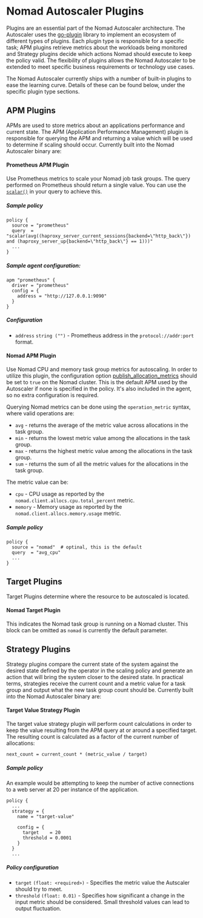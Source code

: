 # Nomad Autoscaler Plugins
Plugins are an essential part of the Nomad Autoscaler architecture. The Autoscaler uses the [go-plugin](https://github.com/hashicorp/go-plugin) library to implement an ecosystem of different types of plugins. Each plugin type is responsible for a specific task; APM plugins retrieve metrics about the workloads being monitored and Strategy plugins decide which actions Nomad should execute to keep the policy valid. The flexibility of plugins allows the Nomad Autoscaler to be extended to meet specific business requirements or technology use cases.

The Nomad Autoscaler currently ships with a number of built-in plugins to ease the learning curve. Details of these can be found below, under the specific plugin type sections.

## APM Plugins
APMs are used to store metrics about an applications performance and current state. The APM (Application Performance Management) plugin is responsible for querying the APM and returning a value which will be used to determine if scaling should occur. Currently built into the Nomad Autoscaler binary are:

#### Prometheus APM Plugin
Use Prometheus metrics to scale your Nomad job task groups. The query performed on Prometheus should return a single value. You can use the [`scalar()`](https://prometheus.io/docs/prometheus/latest/querying/functions/#scalar) in your query to achieve this.

##### Sample policy

```hcl
policy {
  source = "prometheus"
  query  = "scalar(avg((haproxy_server_current_sessions{backend=\"http_back\"}) and (haproxy_server_up{backend=\"http_back\"} == 1)))"
  ...
}
```

##### Sample agent configuration:

```hcl
apm "prometheus" {
  driver = "prometheus"
  config = {
    address = "http://127.0.0.1:9090"
  }
}
```

##### Configuration

* `address` `string ("")` - Prometheus address in the `protocol://addr:port` format.

#### Nomad APM Plugin

Use Nomad CPU and memory task group metrics for autoscaling. In order to utilize this plugin, the configuration option [publish_allocation_metrics](https://nomadproject.io/docs/configuration/telemetry/#inlinecode-publish_allocation_metrics) should be set to `true` on the Nomad cluster. This is the default APM used by the Autoscaler if none is specified in the policy. It's also included in the agent, so no extra configuration is required.

Querying Nomad metrics can be done using the `operation_metric` syntax, where valid operations are:

* `avg` - returns the average of the metric value across allocations in the task group.
* `min` - returns the lowest metric value among the allocations in the task group.
* `max` - returns the highest metric value among the allocations in the task group.
* `sum` - returns the sum of all the metric values for the allocations in the task group.

The metric value can be:

* `cpu` - CPU usage as reported by the `nomad.client.allocs.cpu.total_percent` metric.
* `memory` - Memory usage as reported by the `nomad.client.allocs.memory.usage` metric.

##### Sample policy

```hcl
policy {
  source = "nomad"  # optinal, this is the default
  query  = "avg_cpu"
  ...
}
```

## Target Plugins
Target Plugins determine where the resource to be autoscaled is located.

#### Nomad Target Plugin
This indicates the Nomad task group is running on a Nomad cluster. This block can be omitted as `nomad` is currently the default parameter.

## Strategy Plugins
Strategy plugins compare the current state of the system against the desired state defined by the operator in the scaling policy and generate an action that will bring the system closer to the desired state. In practical terms, strategies receive the current count and a metric value for a task group and output what the new task group count should be. Currently built into the Nomad Autoscaler binary are:

#### Target Value Strategy Plugin
The target value strategy plugin will perform count calculations in order to keep the value resulting from the APM query at or around a specified target. The resulting count is calculated as a factor of the current number of allocations:

```
next_count = current_count * (metric_value / target)
```

##### Sample policy
An example would be attempting to keep the number of active connections to a web server at 20 per instance of the application.

```hcl
policy {
  ...
  strategy = {
    name = "target-value"

    config = {
      target    = 20
      threshold = 0.0001
    }
  }
  ...
```

##### Policy configuration

* `target` `(float: <required>)` - Specifies the metric value the Autscaler should try to meet.
* `threshold` `(float: 0.01)` - Specifies how significant a change in the input metric should be considered. Small threshold values can lead to output fluctuation.
